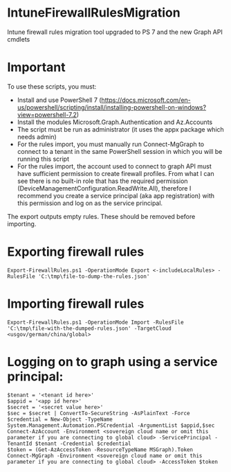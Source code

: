 # IntuneFirewallRulesMigration
Intune firewall rules migration tool upgraded to PS 7 and the new Graph API cmdlets

# Important

To use these scripts, you must:
- Install and use PowerShell 7 (https://docs.microsoft.com/en-us/powershell/scripting/install/installing-powershell-on-windows?view=powershell-7.2)
- Install the modules Microsoft.Graph.Authentication and Az.Accounts
- The script must be run as administrator (it uses the appx package which needs admin)
- For the rules import, you must manually run Connect-MgGraph to connect to a tenant in the same PowerShell session in which you will be running this script
- For the rules import, the account used to connect to graph API must have sufficient permission to create firewall profiles. From what I can see there is no built-in role that has the required permission (DeviceManagementConfiguration.ReadWrite.All), therefore I recommend you create a service principal (aka app registration) with this permission and log on as the service principal.

The export outputs empty rules. These should be removed before importing.

# Exporting firewall rules

```
Export-FirewallRules.ps1 -OperationMode Export <-includeLocalRules> -RulesFile 'C:\tmp\file-to-dump-the-rules.json'
```

# Importing firewall rules

```
Export-FirewallRules.ps1 -OperationMode Import -RulesFile 'C:\tmp\file-with-the-dumped-rules.json' -TargetCloud <usgov/german/china/global>
```

# Logging on to graph using a service principal:

```
$tenant = '<tenant id here>'
$appid = '<app id here>'
$secret = '<secret value here>'
$sec = $secret | ConvertTo-SecureString -AsPlainText -Force
$credential = New-Object -TypeName System.Management.Automation.PSCredential -ArgumentList $appid,$sec
Connect-AzAccount -Environment <sovereign cloud name or omit this parameter if you are connecting to global cloud> -ServicePrincipal -TenantId $tenant -Credential $credential
$token = (Get-AzAccessToken -ResourceTypeName MSGraph).Token
Connect-MgGraph -Environment <sovereign cloud name or omit this parameter if you are connecting to global cloud> -AccessToken $token
```

